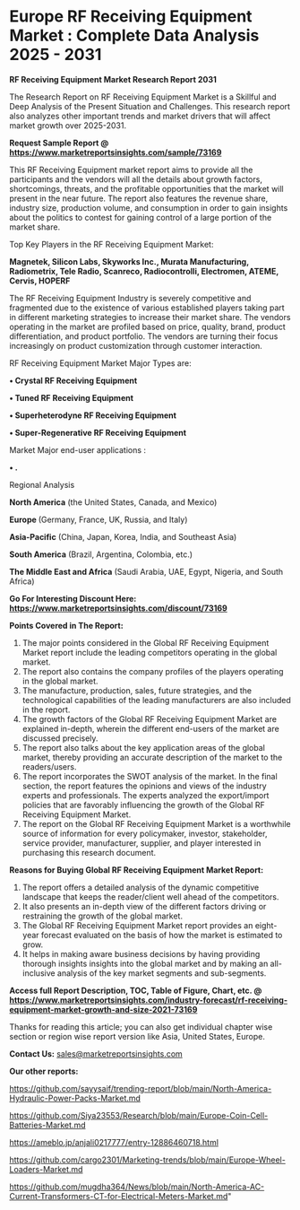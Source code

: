 # Europe RF Receiving Equipment Market : Complete Data Analysis 2025 - 2031

<strong>RF Receiving Equipment Market Research Report 2031</strong>

The Research Report on RF Receiving Equipment Market is a Skillful and Deep Analysis of the Present Situation and Challenges. This research report also analyzes other important trends and market drivers that will affect market growth over 2025-2031.

<strong>Request Sample Report @ <a href=https://www.marketreportsinsights.com/sample/73169>https://www.marketreportsinsights.com/sample/73169</a></strong>

This RF Receiving Equipment market report aims to provide all the participants and the vendors will all the details about growth factors, shortcomings, threats, and the profitable opportunities that the market will present in the near future. The report also features the revenue share, industry size, production volume, and consumption in order to gain insights about the politics to contest for gaining control of a large portion of the market share.

Top Key Players in the RF Receiving Equipment Market:

<strong>Magnetek, Silicon Labs, Skyworks Inc., Murata Manufacturing, Radiometrix, Tele Radio, Scanreco, Radiocontrolli, Electromen, ATEME, Cervis, HOPERF</strong>

The RF Receiving Equipment Industry is severely competitive and fragmented due to the existence of various established players taking part in different marketing strategies to increase their market share. The vendors operating in the market are profiled based on price, quality, brand, product differentiation, and product portfolio. The vendors are turning their focus increasingly on product customization through customer interaction.

RF Receiving Equipment Market Major Types are:

<strong>• Crystal RF Receiving Equipment

• Tuned RF Receiving Equipment

• Superheterodyne RF Receiving Equipment

• Super-Regenerative RF Receiving Equipment</strong>

Market Major end-user applications :

<strong>• .</strong>

Regional Analysis

</u><strong><b>North America</b></strong> (the United States, Canada, and Mexico)

<strong><b>Europe </b></strong>(Germany, France, UK, Russia, and Italy)

<strong><b>Asia-Pacific</b></strong> (China, Japan, Korea, India, and Southeast Asia)

<strong><b>South America</b></strong> (Brazil, Argentina, Colombia, etc.)

<strong><b>The Middle East and Africa</b></strong> (Saudi Arabia, UAE, Egypt, Nigeria, and South Africa)

<strong>Go For Interesting Discount Here: <a href=https://www.marketreportsinsights.com/discount/73169>https://www.marketreportsinsights.com/discount/73169</a></strong>

<strong>Points Covered in The Report:</strong>
<ol>
  <li>The major points considered in the Global RF Receiving Equipment Market report include the leading competitors operating in the global market.</li>
  <li>The report also contains the company profiles of the players operating in the global market.</li>
  <li>The manufacture, production, sales, future strategies, and the technological capabilities of the leading manufacturers are also included in the report.</li>
  <li>The growth factors of the Global RF Receiving Equipment Market are explained in-depth, wherein the different end-users of the market are discussed precisely.</li>
  <li>The report also talks about the key application areas of the global market, thereby providing an accurate description of the market to the readers/users.</li>
  <li>The report incorporates the SWOT analysis of the market. In the final section, the report features the opinions and views of the industry experts and professionals. The experts analyzed the export/import policies that are favorably influencing the growth of the Global RF Receiving Equipment Market.</li>
  <li>The report on the Global RF Receiving Equipment Market is a worthwhile source of information for every policymaker, investor, stakeholder, service provider, manufacturer, supplier, and player interested in purchasing this research document.</li>
</ol>
<strong>Reasons for Buying Global RF Receiving Equipment Market Report:</strong>

<ol>
  <li>The report offers a detailed analysis of the dynamic competitive landscape that keeps the reader/client well ahead of the competitors.</li>
  <li>It also presents an in-depth view of the different factors driving or restraining the growth of the global market.</li>
  <li>The Global RF Receiving Equipment Market report provides an eight-year forecast evaluated on the basis of how the market is estimated to grow.</li>
  <li>It helps in making aware business decisions by having providing thorough insights insights into the global market and by making an all-inclusive analysis of the key market segments and sub-segments.</li>
</ol>
<strong>Access full Report Description, TOC, Table of Figure, Chart, etc. @ <a href=https://www.marketreportsinsights.com/industry-forecast/rf-receiving-equipment-market-growth-and-size-2021-73169>https://www.marketreportsinsights.com/industry-forecast/rf-receiving-equipment-market-growth-and-size-2021-73169</a></strong>


Thanks for reading this article; you can also get individual chapter wise section or region wise report version like Asia, United States, Europe.

<strong>Contact Us:</strong>
sales@marketreportsinsights.com

<strong>Our other reports:</strong>

<a href=https://github.com/sayysaif/trending-report/blob/main/North-America-Hydraulic-Power-Packs-Market.md>https://github.com/sayysaif/trending-report/blob/main/North-America-Hydraulic-Power-Packs-Market.md</a>

<a href=https://github.com/Siya23553/Research/blob/main/Europe-Coin-Cell-Batteries-Market.md>https://github.com/Siya23553/Research/blob/main/Europe-Coin-Cell-Batteries-Market.md</a>

<a href=https://ameblo.jp/anjali0217777/entry-12886460718.html>https://ameblo.jp/anjali0217777/entry-12886460718.html</a>

<a href=https://github.com/cargo2301/Marketing-trends/blob/main/Europe-Wheel-Loaders-Market.md>https://github.com/cargo2301/Marketing-trends/blob/main/Europe-Wheel-Loaders-Market.md</a>

<a href=https://github.com/mugdha364/News/blob/main/North-America-AC-Current-Transformers-CT-for-Electrical-Meters-Market.md>https://github.com/mugdha364/News/blob/main/North-America-AC-Current-Transformers-CT-for-Electrical-Meters-Market.md</a>"
